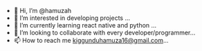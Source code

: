 - 👋 Hi, I’m @hamuzah
- 👀 I’m interested in developing projects  ...
- 🌱 I’m currently learning react native and python  ...
- 💞️ I’m looking to collaborate with every developer/programmer...
- 📫 How to reach me kiggunduhamuza16@gmail.com...

<!---
hamuzah/hamuzah is a ✨ special ✨ repository because its `README.md` (this file) appears on your GitHub profile.
You can click the Preview link to take a look at your changes.
--->
